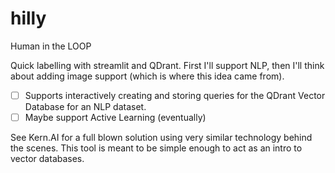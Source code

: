 # hilly
Human in the LOOP

Quick labelling with streamlit and QDrant. First I'll support NLP, then I'll think about adding image support (which is where this idea came from).

- [ ] Supports interactively creating and storing queries for the QDrant Vector Database for an NLP dataset.
- [ ] Maybe support Active Learning (eventually) 

See Kern.AI for a full blown solution using very similar technology behind the scenes. This tool is meant to be simple enough to act as an intro to vector databases.

